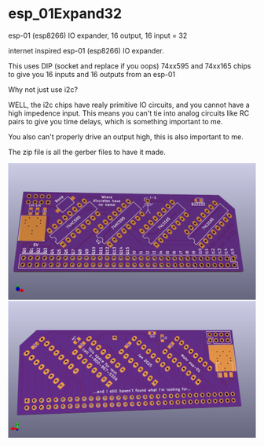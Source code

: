 # esp_01Expand32
esp-01 (esp8266) IO expander, 16 output, 16 input = 32


internet inspired esp-01 (esp8266) IO expander.


This uses DIP (socket and replace if you oops) 74xx595 and 74xx165 chips to give you 16 inputs and 16 outputs from an esp-01


Why not just use i2c?


 WELL, the i2c chips have realy primitive IO circuits, and you cannot have a high impedence input. This means you can't tie into analog circuits like RC pairs to give you time delays, which is something important to me.
 
 
 You also can't properly drive an output high, this is also important to me.


The zip file is all the gerber files to have it made.

![ ](esp01ExpanderT.png)
![ ](esp01ExpanderB.png)

